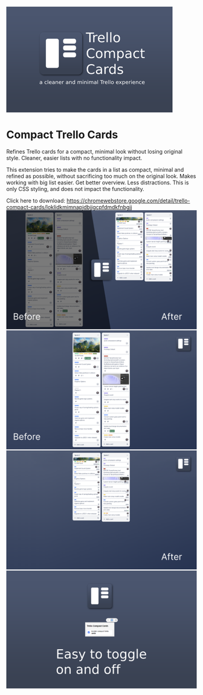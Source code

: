 ![Promo](promo.png)

# Compact Trello Cards

Refines Trello cards for a compact, minimal look without losing original style. Cleaner, easier lists with no functionality impact.

This extension tries to make the cards in a list as compact, minimal and refined as possible, without sacrificing too much on the original look. Makes working with big list easier. Get better overview. Less distractions. This is only CSS styling, and does not impact the functionality.

Click here to download: https://chromewebstore.google.com/detail/trello-compact-cards/loklidkmimnapjdbjjgcpfdmdkfnbgjj
![Comparison](Comparison.png)
![Before](Before.png)
![After](After.png)
![option](option.png)
